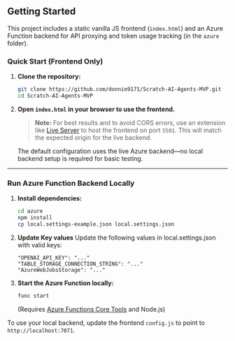 ## Getting Started

This project includes a static vanilla JS frontend (`index.html`) and an Azure Function backend for API proxying and token usage tracking (in the `azure` folder).

### Quick Start (Frontend Only)

1. **Clone the repository:**
   ```sh
   git clone https://github.com/donnie9171/Scratch-AI-Agents-MVP.git
   cd Scratch-AI-Agents-MVP
   ```

2. **Open `index.html` in your browser to use the frontend.**

   > **Note:** For best results and to avoid CORS errors, use an extension like [Live Server](https://marketplace.visualstudio.com/items?itemName=ritwickdey.LiveServer) to host the frontend on port `5501`. This will match the expected origin for the live backend.

   The default configuration uses the live Azure backend—no local backend setup is required for basic testing.

---

### Run Azure Function Backend Locally

1. **Install dependencies:**
   ```sh
   cd azure
   npm install
   cp local.settings-example.json local.settings.json
   ```

2. **Update Key values**
   Update the following values in local.settings.json with valid keys:
    ``` 
    "OPENAI_API_KEY": "..."
    "TABLE_STORAGE_CONNECTION_STRING": "..."
    "AzureWebJobsStorage": "..."
    ```

3. **Start the Azure Function locally:**
   ```sh
   func start
   ```
   (Requires [Azure Functions Core Tools](https://docs.microsoft.com/azure/azure-functions/functions-run-local) and Node.js)

To use your local backend, update the frontend `config.js` to point to `http://localhost:7071`.
